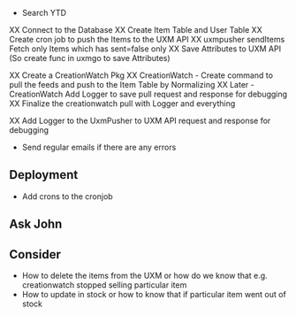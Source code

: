 * Search YTD

XX Connect to the Database
XX Create Item Table and User Table
XX Create cron job to push the Items to the UXM API
XX uxmpusher sendItems Fetch only Items which has sent=false only
XX Save Attributes to UXM API (So create func in uxmgo to save Attributes)

XX Create a CreationWatch Pkg
XX CreationWatch - Create command to pull the feeds and push to the Item Table by Normalizing
XX Later - CreationWatch Add Logger to save pull request and response for debugging
XX Finalize the creationwatch pull with Logger and everything

XX Add Logger to the UxmPusher to UXM API request and response for debugging
* Send regular emails if there are any errors


## Deployment
* Add crons to the cronjob

## Ask John

## Consider
* How to delete the items from the UXM or how do we know that e.g. creationwatch stopped selling particular item
* How to update in stock or how to know that if particular item went out of stock